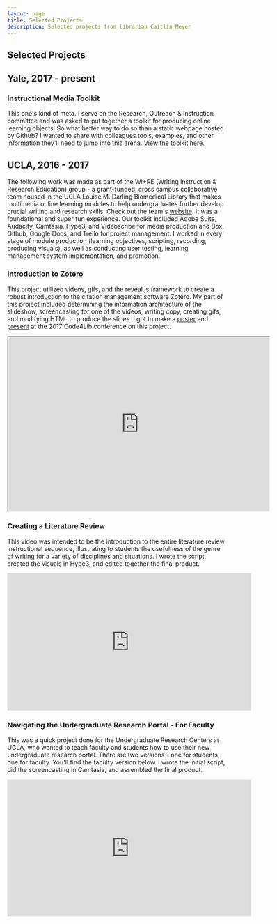 ```yaml
---
layout: page
title: Selected Projects
description: Selected projects from librarian Caitlin Meyer
---
```


## Selected Projects
## Yale, 2017 - present

### Instructional Media Toolkit
This one's kind of meta. I serve on the Research, Outreach & Instruction committee and was asked to put together a toolkit for producing online learning objects. So what better way to do so than a static webpage hosted by Github? I wanted to share with colleagues tools, examples, and other information they'll need to jump into this arena. [View the toolkit here.](https://caitlinmeyer.github.io/instructional-media/)

## UCLA, 2016 - 2017

The following work was made as part of the WI+RE (Writing Instruction & Research Education) group - a grant-funded, cross campus collaborative team housed in the UCLA Louise M. Darling Biomedical Library that makes multimedia online learning modules to help undergraduates further develop crucial writing and research skills. Check out the team's [website](https://uclalibrary.github.io/research-tips/). It was a foundational and super fun experience. Our toolkit included Adobe Suite, Audacity, Camtasia, Hype3, and Videoscribe for media production and Box, Github, Google Docs, and Trello for project management. I worked in every stage of module production (learning objectives, scripting, recording, producing visuals), as well as conducting user testing, learning management system implementation, and promotion.

### Introduction to Zotero

This project utilized videos, gifs, and the reveal.js framework to create a robust introduction to the citation management software Zotero. My part of this project included determining the information architecture of the slideshow, screencasting for one of the videos, writing copy, creating gifs, and modifying HTML to produce the slides. I got to make a [poster](https://caitlinmeyer.github.io/docs/2017-code4lib.pdf) and [present](http://2017.code4lib.org/posters/Reimagining-the-slideshow-using-revealjs-to-create-Choose-Your-Own-Adventure-library-tutorials) at the 2017 Code4Lib conference on this project.

<div class="video-responsive">
<iframe src="https://uclalibrary.github.io/research-tips/embeds/zotero/" width="600px" height="400px"></iframe>
</div>

### Creating a Literature Review 

This video was intended to be the introduction to the entire literature review instructional sequence, illustrating to students the usefulness of the genre of writing for a variety of disciplines and situations.
I wrote the script, created the visuals in Hype3, and edited together the final product.

<div class="video-responsive">
<iframe width="560" height="315" src="https://www.youtube.com/embed/u-jg92ZjObg?rel=0" frameborder="0" allow="autoplay; encrypted-media" allowfullscreen></iframe></div>


### Navigating the Undergraduate Research Portal - For Faculty

This was a quick project done for the Undergraduate Research Centers at UCLA, who wanted to teach faculty and students how to use their new undergraduate research portal. There are two versions - one for students, one for faculty. You'll find the faculty version below. I wrote the initial script, did the screencasting in Camtasia, and assembled the final product.

<div class="video-responsive">
<iframe width="560" height="315" src="https://www.youtube.com/embed/tQYw68pQXOk?rel=0" frameborder="0" allow="autoplay; encrypted-media" allowfullscreen></iframe></div>
